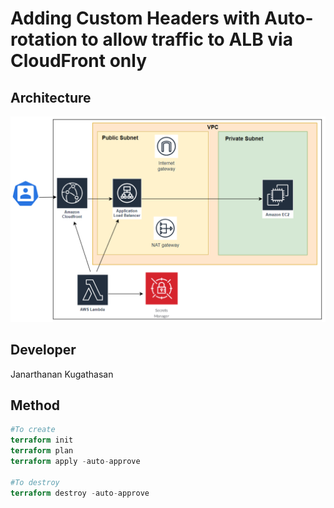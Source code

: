 # Adding Custom Headers with Auto-rotation to allow traffic to ALB via CloudFront only

## Architecture
<kbd>
  <img src="Images/architecture.png">
</kbd>

## Developer
Janarthanan Kugathasan

## Method
```terraform
#To create
terraform init
terraform plan
terraform apply -auto-approve

#To destroy
terraform destroy -auto-approve
```
